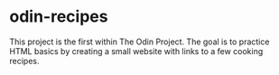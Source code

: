 # odin-recipes

This project is the first within The Odin Project.
The goal is to practice HTML basics by creating a small website with links to a few cooking recipes.
